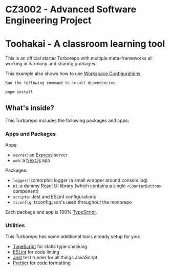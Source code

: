 # CZ3002 - Advanced Software Engineering Project
# Toohakai - A classroom learning tool

This is an official starter Turborepo with multiple meta-frameworks all working in harmony and sharing packages.

This example also shows how to use [Workspace Configurations](https://turbo.build/repo/docs/core-concepts/monorepos/configuring-workspaces).

    Run the following command to insall dependencies

```sh
pnpm install
```

## What's inside?

This Turborepo includes the following packages and apps:

### Apps and Packages

Apps:
- `sevrer`: an [Express](https://expressjs.com/) server
- `web`: a [Next.js](https://nextjs.org/) app

Packages:
- `logger`: isomorphic logger (a small wrapper around console.log)
- `ui`: a dummy React UI library (which contains a single `<CounterButton>` component)
- `scripts`: Jest and ESLint configurations
- `tsconfig`: tsconfig.json's used throughout the monorepo

Each package and app is 100% [TypeScript](https://www.typescriptlang.org/).

### Utilities

This Turborepo has some additional tools already setup for you:

- [TypeScript](https://www.typescriptlang.org/) for static type checking
- [ESLint](https://eslint.org/) for code linting
- [Jest](https://jestjs.io) test runner for all things JavaScript
- [Prettier](https://prettier.io) for code formatting
